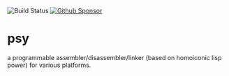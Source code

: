 ![Build Status](https://github.com/Ragnaroek/psy/actions/workflows/rust.yml/badge.svg)
[![Github Sponsor](https://img.shields.io/static/v1?label=Sponsor&message=%E2%9D%A4&logo=GitHub&link=https://github.com/sponsors/Ragnaroek)](https://github.com/sponsors/Ragnaroek)

# psy

a programmable assembler/disassembler/linker (based on homoiconic lisp power) for various platforms.
